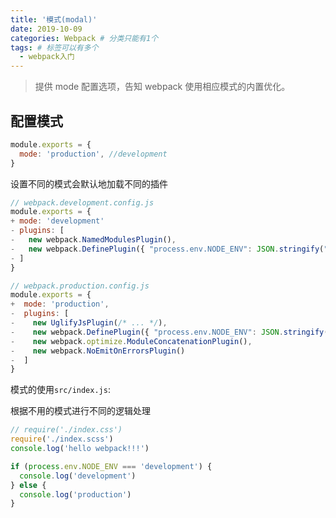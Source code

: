 ```yaml
---
title: '模式(modal)'
date: 2019-10-09
categories: Webpack # 分类只能有1个
tags: # 标签可以有多个
  - webpack入门
---
```


> 提供 mode 配置选项，告知 webpack 使用相应模式的内置优化。

<!-- more -->

## 配置模式

```javascript
module.exports = {
  mode: 'production', //development
}
```

设置不同的模式会默认地加载不同的插件

```javascript
// webpack.development.config.js
module.exports = {
+ mode: 'development'
- plugins: [
-   new webpack.NamedModulesPlugin(),
-   new webpack.DefinePlugin({ "process.env.NODE_ENV": JSON.stringify("development") }),
- ]
}
```

```javascript
// webpack.production.config.js
module.exports = {
+  mode: 'production',
-  plugins: [
-    new UglifyJsPlugin(/* ... */),
-    new webpack.DefinePlugin({ "process.env.NODE_ENV": JSON.stringify("production") }),
-    new webpack.optimize.ModuleConcatenationPlugin(),
-    new webpack.NoEmitOnErrorsPlugin()
-  ]
}
```

模式的使用`src/index.js`:

根据不用的模式进行不同的逻辑处理

```javascript
// require('./index.css')
require('./index.scss')
console.log('hello webpack!!!')

if (process.env.NODE_ENV === 'development') {
  console.log('development')
} else {
  console.log('production')
}
```
